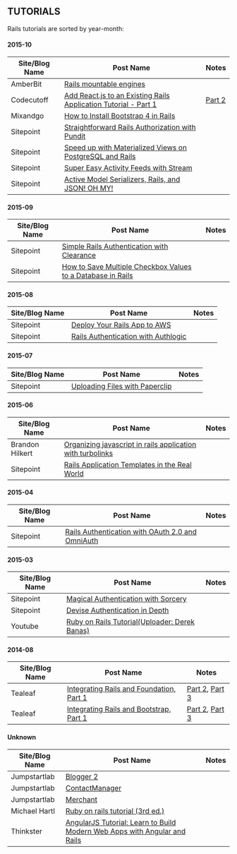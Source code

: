 ## TUTORIALS

Rails tutorials are sorted by year-month:

#### 2015-10

| Site/Blog Name | Post Name | Notes |
|----------------|-------------|-------|
| AmberBit | [Rails mountable engines](https://www.amberbit.com/blog/2015/10/15/rails-mountable-engines/) | |
| Codecutoff | [Add React.js to an Existing Rails Application Tutorial - Part 1](http://codecutoff.com/blog/add-react-js-to-an-existing-rails-application-tutorial-part-1) | [Part 2](http://codecutoff.com/blog/add-react-js-to-an-existing-rails-application-tutorial-part-2) |
| Mixandgo | [How to Install Bootstrap 4 in Rails](http://mixandgo.com/blog/how-to-install-bootstrap-4-in-rails) | |
| Sitepoint | [Straightforward Rails Authorization with Pundit](http://www.sitepoint.com/straightforward-rails-authorization-with-pundit) | |
| Sitepoint | [Speed up with Materialized Views on PostgreSQL and Rails](http://www.sitepoint.com/speed-up-with-materialized-views-on-postgresql-and-rails/) | |
| Sitepoint | [Super Easy Activity Feeds with Stream](http://www.sitepoint.com/super-easy-activity-feeds-with-stream/) | |
| Sitepoint | [Active Model Serializers, Rails, and JSON! OH MY!](http://www.sitepoint.com/active-model-serializers-rails-and-json-oh-my/) | |
#### 2015-09

| Site/Blog Name | Post Name | Notes |
|----------------|-------------|-------|
| Sitepoint | [Simple Rails Authentication with Clearance](http://www.sitepoint.com/simple-rails-authentication-with-clearance/) | |
| Sitepoint | [How to Save Multiple Checkbox Values to a Database in Rails](http://www.sitepoint.com/save-multiple-checkbox-values-database-rails/) | |

#### 2015-08

| Site/Blog Name | Post Name | Notes |
|----------------|-------------|-------|
| Sitepoint | [Deploy Your Rails App to AWS](http://www.sitepoint.com/deploy-your-rails-app-to-aws/) | |
| Sitepoint | [Rails Authentication with Authlogic](http://www.sitepoint.com/rails-authentication-with-authlogic/) | |

#### 2015-07

| Site/Blog Name | Post Name | Notes |
|----------------|-------------|-------|
| Sitepoint | [Uploading Files with Paperclip](http://www.sitepoint.com/uploading-files-with-paperclip/) | |


#### 2015-06

| Site/Blog Name | Post Name | Notes |
|----------------|-------------|-------|
| Brandon Hilkert | [Organizing javascript in rails application with turbolinks](http://brandonhilkert.com/blog/organizing-javascript-in-rails-application-with-turbolinks/) | |
| Sitepoint | [Rails Application Templates in the Real World](http://www.sitepoint.com/rails-application-templates-real-world/) | |

#### 2015-04

| Site/Blog Name | Post Name | Notes |
|----------------|-------------|-------|
| Sitepoint | [Rails Authentication with OAuth 2.0 and OmniAuth](http://www.sitepoint.com/rails-authentication-oauth-2-0-omniauth/) | |

#### 2015-03

| Site/Blog Name | Post Name | Notes |
|----------------|-------------|-------|
| Sitepoint | [Magical Authentication with Sorcery](http://www.sitepoint.com/magical-authentication-sorcery/) | |
| Sitepoint | [Devise Authentication in Depth](http://www.sitepoint.com/devise-authentication-in-depth/) | |
| Youtube | [Ruby on Rails Tutorial(Uploader: Derek Banas)](https://www.youtube.com/watch?v=GY7Ps8fqGdc) | |

#### 2014-08

| Site/Blog Name | Post Name | Notes |
|----------------|-------------|-------|
| Tealeaf | [Integrating Rails and Foundation, Part 1](http://www.gotealeaf.com/blog/rails-and-foundation-part-1) | [Part 2](http://www.gotealeaf.com/blog/rails-and-foundation-part-2/), [Part 3](http://www.gotealeaf.com/blog/rails-and-foundation-part-3/) |
| Tealeaf | [Integrating Rails and Bootstrap, Part 1](http://www.gotealeaf.com/blog/integrating-rails-and-bootstrap-part-1) | [Part 2](http://www.gotealeaf.com/blog/integrating-rails-and-bootstrap-part-2), [Part 3](http://www.gotealeaf.com/blog/integrating-rails-and-bootstrap-part-3) |

#### Unknown

| Site/Blog Name | Post Name | Notes |
|----------------|-------------|-------|
| Jumpstartlab | [Blogger 2](http://tutorials.jumpstartlab.com/projects/blogger.html) | |
| Jumpstartlab | [ContactManager](http://tutorials.jumpstartlab.com/projects/contact_manager.html) | |
| Jumpstartlab | [Merchant](http://tutorials.jumpstartlab.com/projects/merchant.html) | |
| Michael Hartl | [Ruby on rails tutorial (3rd ed.)](https://www.railstutorial.org/book) | |
| Thinkster | [AngularJS Tutorial: Learn to Build Modern Web Apps with Angular and Rails](https://thinkster.io/angular-rails) | |
